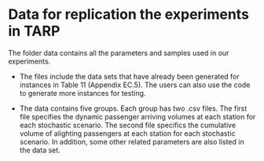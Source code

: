 # Data for replication the experiments in TARP

The folder data contains all the parameters and samples used in our experiments.

* The files include the data sets that have already been generated for instances in Table 11 (Appendix EC.5). The users can also use the code to generate more instances for testing.
  

* The data contains five groups. Each group has two .csv files. The first file specifies the dynamic passenger arriving volumes at each station for each stochastic scenario. The second file specifics the cumulative volume of alighting passengers at each station for each stochastic scenario. In addition, some other related parameters are also listed in the data set.
